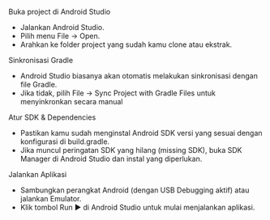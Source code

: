 Buka project di Android Studio
- Jalankan Android Studio.
- Pilih menu File → Open.
- Arahkan ke folder project yang sudah kamu clone atau ekstrak.

Sinkronisasi Gradle
- Android Studio biasanya akan otomatis melakukan sinkronisasi dengan file Gradle.
- Jika tidak, pilih File → Sync Project with Gradle Files untuk menyinkronkan secara manual

Atur SDK & Dependencies
- Pastikan kamu sudah menginstal Android SDK versi yang sesuai dengan konfigurasi di build.gradle.
- Jika muncul peringatan SDK yang hilang (missing SDK), buka SDK Manager di Android Studio dan instal yang diperlukan.

Jalankan Aplikasi
- Sambungkan perangkat Android (dengan USB Debugging aktif) atau jalankan Emulator.
- Klik tombol Run ▶ di Android Studio untuk mulai menjalankan aplikasi.
